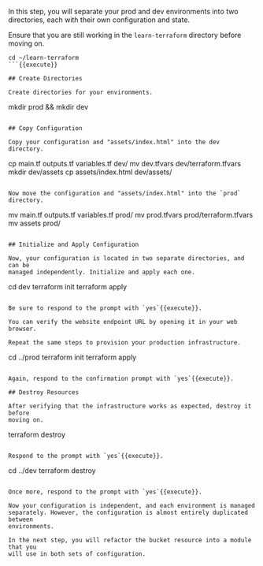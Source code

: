 In this step, you will separate your prod and dev environments into two
directories, each with their own configuration and state.

Ensure that you are still working in the `learn-terraform` directory before
moving on.

```
cd ~/learn-terraform
```{{execute}}

## Create Directories

Create directories for your environments.

```
mkdir prod && mkdir dev
```{{execute}}

## Copy Configuration

Copy your configuration and "assets/index.html" into the dev directory.

```
cp main.tf outputs.tf variables.tf dev/
mv dev.tfvars dev/terraform.tfvars
mkdir dev/assets
cp assets/index.html dev/assets/
```{{execute}}

Now move the configuration and "assets/index.html" into the `prod` directory.

```
mv main.tf outputs.tf variables.tf prod/
mv prod.tfvars prod/terraform.tfvars
mv assets prod/
```{{execute}}

## Initialize and Apply Configuration

Now, your configuration is located in two separate directories, and can be
managed independently. Initialize and apply each one.

```
cd dev
terraform init
terraform apply
```{{execute}}

Be sure to respond to the prompt with `yes`{{execute}}.

You can verify the website endpoint URL by opening it in your web browser.

Repeat the same steps to provision your production infrastructure.

```
cd ../prod
terraform init
terraform apply
```{{execute}}

Again, respond to the confirmation prompt with `yes`{{execute}}.

## Destroy Resources

After verifying that the infrastructure works as expected, destroy it before
moving on.

```
terraform destroy
```{{execute}}

Respond to the prompt with `yes`{{execute}}.

```
cd ../dev
terraform destroy
```{{execute}}

Once more, respond to the prompt with `yes`{{execute}}.

Now your configuration is independent, and each environment is managed
separately. However, the configuration is almost entirely duplicated between
environments.

In the next step, you will refactor the bucket resource into a module that you
will use in both sets of configuration.
